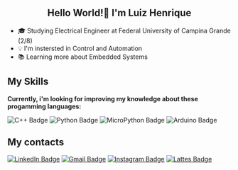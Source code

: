 <div align="center">

  ## Hello World!👋 I'm Luiz Henrique

</div>                      
 
  
  - 🎓 Studying Electrical Engineer at Federal University of Campina Grande (2/8)
  - 💡  I'm instersted in Control and Automation
  - 📚 Learning more about Embedded Systems
  ## My Skills
  
  **Currently, i'm looking for improving my knowledge about these progamming languages:**
  
  ![C++ Badge](https://img.shields.io/badge/C%2B%2B-00599C?style=for-the-badge&logo=c%2B%2B&logoColor=white)
  ![Python Badge](https://img.shields.io/badge/Python-3776AB?style=for-the-badge&logo=python&logoColor=white)
  ![MicroPython Badge](https://img.shields.io/badge/MicroPython-2B2B2B?style=for-the-badge&logo=micropython&logoColor=white)
  ![Arduino Badge](https://img.shields.io/badge/Arduino-00979D?style=for-the-badge&logo=arduino&logoColor=white)

  ## My contacts
  [![LinkedIn Badge](https://img.shields.io/badge/LinkedIn-0077B5?style=for-the-badge&logo=linkedin&logoColor=white)](https://www.linkedin.com/in/henricvt)
  [![Gmail Badge](https://img.shields.io/badge/Gmail-D14836?style=for-the-badge&logo=gmail&logoColor=white)](mailto:luiz.henrique.silva@ee.ufcg.edu.br)
  [![Instagram Badge](https://img.shields.io/badge/Instagram-E4405F?style=for-the-badge&logo=instagram&logoColor=white)](https://www.instagram.com/henricvt)
  [![Lattes Badge](https://img.shields.io/badge/Lattes-005CA9?style=for-the-badge)](http://lattes.cnpq.br/5512796417960666)
  
